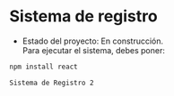 <h1>Sistema de registro</h1>

- Estado del proyecto: En construcción.  
Para ejecutar el sistema, debes poner:

```bash
npm install react

Sistema de Registro 2
